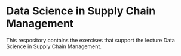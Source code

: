 # Data Science in Supply Chain Management

This respository contains the exercises that support the lecture Data Science in Supply Chain Management.
